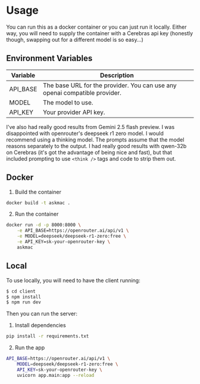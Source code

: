 # Usage

You can run this as a docker container or you can just run it locally. Either way, you will need to supply the container with a Cerebras api key (honestly though, swapping out for a different model is so easy...)

## Environment Variables

| Variable | Description                                                                |
| -------- | -------------------------------------------------------------------------- |
| API_BASE | The base URL for the provider. You can use any openai compatible provider. |
| MODEL    | The model to use.                                                          |
| API_KEY  | Your provider API key.                                                     |

I've also had really good results from Gemini 2.5 flash preview. I was disappointed with openrouter's deepseek r1 zero model. I would recommend using a thinking model. The prompts assume that the model reasons separately to the output. I had really good results with qwen-32b on Cerebras (it's got the advantage of being nice and fast), but that included prompting to use `<think />` tags and code to strip them out.

## Docker

1. Build the container

```bash
docker build -t askmac .
```

2. Run the container

```bash
docker run -d -p 8000:8000 \
    -e API_BASE=https://openrouter.ai/api/v1 \
    -e MODEL=deepseek/deepseek-r1-zero:free \
    -e API_KEY=sk-your-openrouter-key \
    askmac
```

## Local

To use locally, you will need to have the client running:

```bash
$ cd client
$ npm install
$ npm run dev
```

Then you can run the server:

1. Install dependencies

```bash
pip install -r requirements.txt
```

2. Run the app

```bash
API_BASE=https://openrouter.ai/api/v1 \
    MODEL=deepseek/deepseek-r1-zero:free \
    API_KEY=sk-your-openrouter-key \
    uvicorn app.main:app --reload
```
